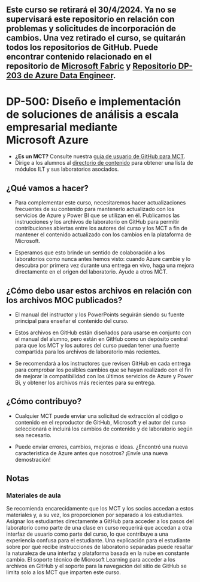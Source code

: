 ## **Este curso se retirará el  **30/4/2024**. Ya no se supervisará este repositorio en relación con problemas y solicitudes de incorporación de cambios. Una vez retirado el curso, se quitarán todos los repositorios de GitHub. Puede encontrar contenido relacionado en el repositorio de [Microsoft Fabric](https://github.com/MicrosoftLearning/mslearn-fabric) y [Repositorio DP-203 de Azure Data Engineer](https://github.com/MicrosoftLearning/dp-203-azure-data-engineer).**

# DP-500: Diseño e implementación de soluciones de análisis a escala empresarial mediante Microsoft Azure

- **¿Es un MCT?** Consulte nuestra [guía de usuario de GitHub para MCT](https://microsoftlearning.github.io/MCT-User-Guide/).
- Dirige a los alumnos al [directorio de contenido](https://microsoftlearning.github.io/DP-500-Azure-Data-Analyst/) para obtener una lista de módulos ILT y sus laboratorios asociados.

## ¿Qué vamos a hacer?

- Para complementar este curso, necesitaremos hacer actualizaciones frecuentes de su contenido para mantenerlo actualizado con los servicios de Azure y Power BI que se utilizan en él.  Publicamos las instrucciones y los archivos de laboratorio en GitHub para permitir contribuciones abiertas entre los autores del curso y los MCT a fin de mantener el contenido actualizado con los cambios en la plataforma de Microsoft.

- Esperamos que esto brinde un sentido de colaboración a los laboratorios como nunca antes hemos visto: cuando Azure cambie y lo descubra por primera vez durante una entrega en vivo, haga una mejora directamente en el origen del laboratorio.  Ayude a otros MCT.

## ¿Cómo debo usar estos archivos en relación con los archivos MOC publicados?

- El manual del instructor y los PowerPoints seguirán siendo su fuente principal para enseñar el contenido del curso.

- Estos archivos en GitHub están diseñados para usarse en conjunto con el manual del alumno, pero están en GitHub como un depósito central para que los MCT y los autores del curso puedan tener una fuente compartida para los archivos de laboratorio más recientes.

- Se recomendará a los instructores que revisen GitHub en cada entrega para comprobar los posibles cambios que se hayan realizado con el fin de mejorar la compatibilidad con los últimos servicios de Azure y Power Bi, y obtener los archivos más recientes para su entrega.

## ¿Cómo contribuyo?

- Cualquier MCT puede enviar una solicitud de extracción al código o contenido en el reproductor de GitHub, Microsoft y el autor del curso seleccionará e incluirá los cambios de contenido y de laboratorio según sea necesario.

- Puede enviar errores, cambios, mejoras e ideas.  ¿Encontró una nueva característica de Azure antes que nosotros?  ¡Envíe una nueva demostración!

## Notas

### Materiales de aula

Se recomienda encarecidamente que los MCT y los socios accedan a estos materiales y, a su vez, los proporcionen por separado a los estudiantes.  Asignar los estudiantes directamente a GitHub para acceder a los pasos del laboratorio como parte de una clase en curso requerirá que accedan a otra interfaz de usuario como parte del curso, lo que contribuye a una experiencia confusa para el estudiante. Una explicación para el estudiante sobre por qué recibe instrucciones de laboratorio separadas puede resaltar la naturaleza de una interfaz y plataforma basada en la nube en constante cambio. El soporte técnico de Microsoft Learning para acceder a los archivos en GitHub y el soporte para la navegación del sitio de GitHub se limita solo a los MCT que imparten este curso.
